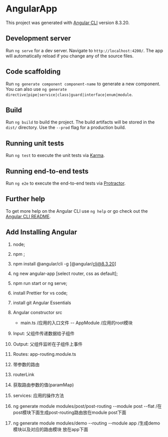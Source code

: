 # AngularApp

This project was generated with [Angular CLI](https://github.com/angular/angular-cli) version 8.3.20.

## Development server

Run `ng serve` for a dev server. Navigate to `http://localhost:4200/`. The app will automatically reload if you change any of the source files.

## Code scaffolding

Run `ng generate component component-name` to generate a new component. You can also use `ng generate directive|pipe|service|class|guard|interface|enum|module`.

## Build

Run `ng build` to build the project. The build artifacts will be stored in the `dist/` directory. Use the `--prod` flag for a production build.

## Running unit tests

Run `ng test` to execute the unit tests via [Karma](https://karma-runner.github.io).

## Running end-to-end tests

Run `ng e2e` to execute the end-to-end tests via [Protractor](http://www.protractortest.org/).

## Further help

To get more help on the Angular CLI use `ng help` or go check out the [Angular CLI README](https://github.com/angular/angular-cli/blob/master/README.md).

## Add Installing Angular

1. node;
2. npm ;
3. npm install @angular/cli -g [@angular/cli@8.3.20]
4. ng new angular-app [select router, css as default];
5. npm run start or ng serve;
6. install Prettier for vs code;
7. install git Angular Essentials
8. Angular constructor
src
    - main.ts  /应用的入口文件
      -- AppModule /应用的root模块

9. Input: 父组件传递数据给子组件
10. Output: 父组件监听在子组件上事件
11. Routes: app-routing.module.ts
12. 带参数的路由
13. routerLink
14. 获取路由参数的值(paramMap)
15. services: 应用的操作方法
16. ng generate module modules/post/post-routing --module post --flat /在post模块下面生成post-routing路由放在module post下面
17. ng generate module modules/demo --routing --module app /生成demo模块以及对应的路由模块 放在app下面

